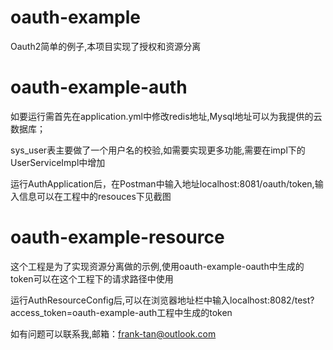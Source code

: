 # oauth-example
Oauth2简单的例子,本项目实现了授权和资源分离

# oauth-example-auth
如要运行需首先在application.yml中修改redis地址,Mysql地址可以为我提供的云数据库；

sys_user表主要做了一个用户名的校验,如需要实现更多功能,需要在impl下的UserServiceImpl中增加

运行AuthApplication后，在Postman中输入地址localhost:8081/oauth/token,输入信息可以在工程中的resouces下见截图

# oauth-example-resource
这个工程是为了实现资源分离做的示例,使用oauth-example-oauth中生成的token可以在这个工程下的请求路径中使用

运行AuthResourceConfig后,可以在浏览器地址栏中输入localhost:8082/test?access_token=oauth-example-auth工程中生成的token

如有问题可以联系我,邮箱：frank-tan@outlook.com